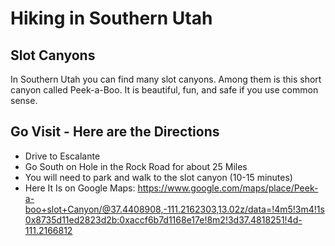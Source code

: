 <!--
  ~ Licensed to the Apache Software Foundation (ASF) under one or more
  ~ contributor license agreements.  See the NOTICE file distributed with
  ~ this work for additional information regarding copyright ownership.
  ~ The ASF licenses this file to You under the Apache License, Version 2.0
  ~ (the "License"); you may not use this file except in compliance with
  ~ the License.  You may obtain a copy of the License at
  ~
  ~      http://www.apache.org/licenses/LICENSE-2.0
  ~
  ~ Unless required by applicable law or agreed to in writing, software
  ~ distributed under the License is distributed on an "AS IS" BASIS,
  ~ WITHOUT WARRANTIES OR CONDITIONS OF ANY KIND, either express or implied.
  ~ See the License for the specific language governing permissions and
  ~ limitations under the License.
  -->
# Hiking in Southern Utah

## Slot Canyons
In Southern Utah you can find many slot canyons. Among them is this short canyon called Peek-a-Boo. It is beautiful, fun, and safe if you use common sense. 

## Go Visit - Here are the Directions

* Drive to Escalante
* Go South on Hole in the Rock Road for about 25 Miles
* You will need to park and walk to the slot canyon (10-15 minutes)
* Here It Is on Google Maps: https://www.google.com/maps/place/Peek-a-boo+slot+Canyon/@37.4408908,-111.2162303,13.02z/data=!4m5!3m4!1s0x8735d11ed2823d2b:0xaccf6b7d1168e17e!8m2!3d37.4818251!4d-111.2166812
